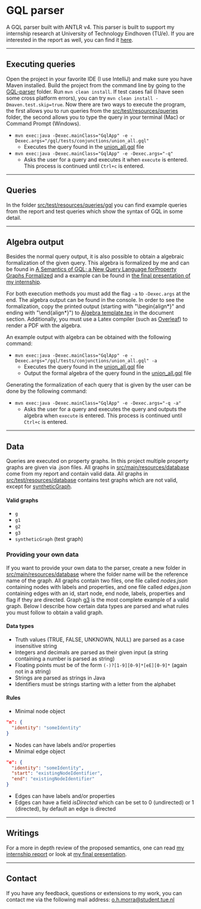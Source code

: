 # GQL parser
A GQL parser built with ANTLR v4. This parser is built to support my internship research
at University of Technology Eindhoven (TU/e). If you are interested in the report as well,
you can find it 
[here](src/main/resources/Report/A%20Semantics%20of%20GQL;%20a%20New%20Query%20Language%20forProperty%20Graphs%20Formalized.pdf).

---
## Executing queries
Open the project in your favorite IDE (I use IntelliJ) and make sure you have Maven installed.
Build the project from the command line by going to the [GQL-parser]() folder. Run `mvn clean install`. 
If test cases fail (I have seen some cross platform errors), you can try `mvn clean install -Dmaven.test.skip=true`.
Now there are two ways to execute the program, the first allows you to run queries from the 
[src/test/resources/queries](src/test/resources/queries) folder, the second allows you to type 
the query in your terminal (Mac) or Command Prompt (Windows).

* `mvn exec:java -Dexec.mainClass="GqlApp" -e -Dexec.args="/gql/tests/conjunctions/union_all.gql"` 
  * Executes the query found in the [union_all.gql](src/test/resources/queries/gql/test/conjunctions/union_all.gql)
    file
* `mvn exec:java -Dexec.mainClass="GqlApp" -e -Dexec.args="-q"`
  * Asks the user for a query and executes it when `execute` is entered. This process is continued until
    `Ctrl+c` is entered.
    
---
## Queries
In the folder [src/test/resources/queries/gql](src/test/resources/queries/gql) you can find example queries
from the report and test queries which show the syntax of GQL in some detail.

---
## Algebra output
Besides the normal query output, it is also possible to obtain a algebraic formalization of the given query. 
This algebra is formalized by me and can be found in 
[A Semantics of GQL; a New Query Language forProperty Graphs Formalized](src/main/resources/Report/A%20Semantics%20of%20GQL;%20a%20New%20Query%20Language%20forProperty%20Graphs%20Formalized.pdf)
and a example can be found in [the final presentation of my internship](src/main/resources/Presentation/Final_presentation_GQL.pdf).

For both execution methods you must add the flag `-a` to `-Dexec.args` at the end. The algebra output can be
found in the console. In order to see the formalization, copy the printed output (starting with "\begin{align*}" 
and ending with "\end{align*}") to [Algebra template.tex](src/main/resources/Latex/Algebra%20template.tex) in the 
document section. Additionally, you must use a Latex compiler (such as [Overleaf](https://www.overleaf.com)) to 
render a PDF with the algebra.

An example output with algebra can be obtained with the following command:
* `mvn exec:java -Dexec.mainClass="GqlApp" -e -Dexec.args="/gql/tests/conjunctions/union_all.gql" -a`
  * Executes the query found in the [union_all.gql](src/test/resources/queries/gql/tests/conjunctions/union_all.gql)
    file
  * Output the formal algebra of the query found in the [union_all.gql](src/test/resources/queries/gql/test/conjunctions/union_all.gql)
    file

Generating the formalization of each query that is given by the user can be done by the following command:
* `mvn exec:java -Dexec.mainClass="GqlApp" -e -Dexec.args="-q -a"`
  * Asks the user for a query and executes the query and outputs the algebra when `execute` is entered. 
    This process is continued until `Ctrl+c` is entered.

---
## Data
Queries are executed on property graphs. In this project multiple property graphs are given via .json files. All graphs in
[src/main/resources/database](src/main/resources/database) come from my report and contain valid data.
All graphs in [src/test/resources/database](src/test/resources/database) contains test graphs which are not
valid, except for [syntheticGraph](src/test/resources/database/syntheticGraph). 

#### Valid graphs
* `g`
* `g1`
* `g2`
* `g3`
* `syntheticGraph` (test graph)

### Providing your own data
If you want to provide your own data to the parser, create a new folder in
[src/main/resources/database](src/main/resources/database) where the folder name will be the reference name of 
the graph. All graphs contain two files, one file called *nodes.json* containing nodes with labels and properties, 
and one file called *edges.json* containing edges with an id, start node, end node, labels, properties and flag
if they are directed. Graph [g3](src/main/resources/database/g3) is the most complete example of a valid graph.
Below I describe how certain data types are parsed and what rules you must follow to obtain a valid graph.

#### Data types
* Truth values (TRUE, FALSE, UNKNOWN, NULL) are parsed as a case insensitive string 
* Integers and decimals are parsed as their given input (a string containing a number is parsed as string)
* Floating points must be of the form `(-)?[1-9][0-9]*[eE][0-9]*` (again not in a string)
* Strings are parsed as strings in Java
* Identifiers must be strings starting with a letter from the alphabet

#### Rules
* Minimal node object
```json
"n": {
  "identity": "someIdentity"
}
```
* Nodes can have labels and/or properties
* Minimal edge object
```json
"e": {
  "identity": "someIdentity", 
  "start": "existingNodeIdentifier",
  "end": "existingNodeIdentifier"
}
```
* Edges can have labels and/or properties
* Edges can have a field *isDirected* which can be set to 0 (undirected) or 1 (directed),
  by default an edge is directed

---
## Writings
For a more in depth review of the proposed semantics, one can read 
[my internship report](src/main/resources/Report/A%20Semantics%20of%20GQL;%20a%20New%20Query%20Language%20forProperty%20Graphs%20Formalized.pdf)
or look at [my final presentation](src/main/resources/Presentation/Final_presentation_GQL.pdf).

---
## Contact
If you have any feedback, questions or extensions to my work, you can contact me via the 
following mail address:
[o.h.morra@student.tue.nl](mailto:o.h.morra@student.tue.nl?subject=[GitHub]%20GQL%20Parser)